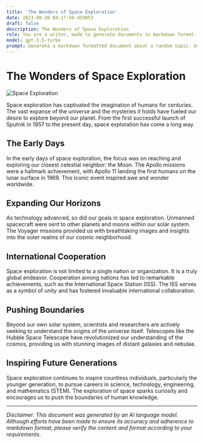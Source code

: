 ```yaml
---
title: 'The Wonders of Space Exploration'
date: 2023-08-30 04:17:56.459853
draft: false
description: The Wonders of Space Exploration
role: You are a writer, made to generate documents in markdown format. It is very important that all of the documents you generate are in valid markdown format.
model: gpt-3.5-turbo
prompt: Generate a markdown formatted document about a random topic. At the bottom, include a disclaimer explaining that the document was generated by you. The first line of the document should be the title. Make sure that the entire document is in proper markdown format, using a mix of various tags to make the document visually appealing.
---
```


# The Wonders of Space Exploration

![Space Exploration](https://images.unsplash.com/photo-1587563785749-deefb6fb44b6)

Space exploration has captivated the imagination of humans for centuries. The vast expanse of the universe and the mysteries it holds have fueled our desire to explore beyond our planet. From the first successful launch of Sputnik in 1957 to the present day, space exploration has come a long way.

## The Early Days

In the early days of space exploration, the focus was on reaching and exploring our closest celestial neighbor: the Moon. The Apollo missions were a hallmark achievement, with Apollo 11 landing the first humans on the lunar surface in 1969. This iconic event inspired awe and wonder worldwide.

## Expanding Our Horizons

As technology advanced, so did our goals in space exploration. Unmanned spacecraft were sent to other planets and moons within our solar system. The Voyager missions provided us with breathtaking images and insights into the outer realms of our cosmic neighborhood.

## International Cooperation

Space exploration is not limited to a single nation or organization. It is a truly global endeavor. Cooperation among nations has led to remarkable achievements, such as the International Space Station (ISS). The ISS serves as a symbol of unity and has fostered invaluable international collaboration.

## Pushing Boundaries

Beyond our own solar system, scientists and researchers are actively seeking to understand the origins of the universe itself. Telescopes like the Hubble Space Telescope have revolutionized our understanding of the cosmos, providing us with stunning images of distant galaxies and nebulae.

## Inspiring Future Generations

Space exploration continues to inspire countless individuals, particularly the younger generation, to pursue careers in science, technology, engineering, and mathematics (STEM). The exploration of space sparks curiosity and encourages us to push the boundaries of human knowledge.

---

*Disclaimer: This document was generated by an AI language model. Although efforts have been made to ensure its accuracy and adherence to markdown format, please verify the content and format according to your requirements.*